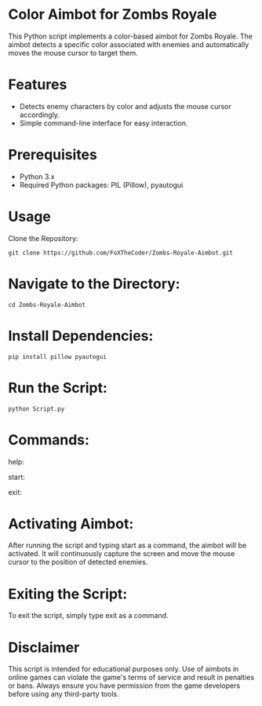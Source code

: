 # Color Aimbot for Zombs Royale
This Python script implements a color-based aimbot for Zombs Royale. The aimbot detects a specific color associated with enemies and automatically moves the mouse cursor to target them.

# Features
- Detects enemy characters by color and adjusts the mouse cursor accordingly.
- Simple command-line interface for easy interaction.

# Prerequisites
- Python 3.x
- Required Python packages: PIL (Pillow), pyautogui

# Usage
Clone the Repository:
```
git clone https://github.com/FoXTheCoder/Zombs-Royale-Aimbot.git
```

# Navigate to the Directory:
```
cd Zombs-Royale-Aimbot
```

# Install Dependencies:
```
pip install pillow pyautogui
```

# Run the Script:
```
python Script.py
```

# Commands:

help: 

start:

exit: 


# Activating Aimbot:

After running the script and typing start as a command, the aimbot will be activated. It will continuously capture the screen and move the mouse cursor to the position of detected enemies.

# Exiting the Script:

To exit the script, simply type exit as a command.

# Disclaimer

This script is intended for educational purposes only. Use of aimbots in online games can violate the game's terms of service and result in penalties or bans. Always ensure you have permission from the game developers before using any third-party tools.
